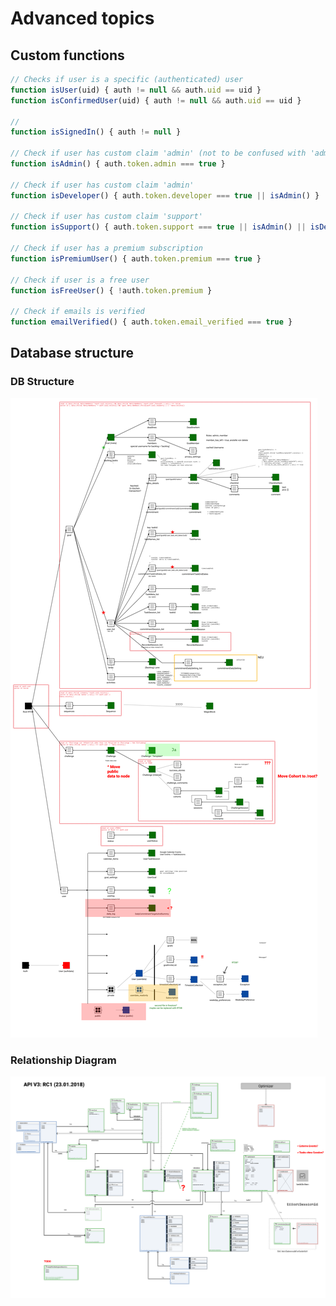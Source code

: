 # Advanced topics

## Custom functions

```js
// Checks if user is a specific (authenticated) user
function isUser(uid) { auth != null && auth.uid == uid }
function isConfirmedUser(uid) { auth != null && auth.uid == uid }

//
function isSignedIn() { auth != null }

// Check if user has custom claim 'admin' (not to be confused with 'admin sdk' access)
function isAdmin() { auth.token.admin === true }

// Check if user has custom claim 'admin'
function isDeveloper() { auth.token.developer === true || isAdmin() }

// Check if user has custom claim 'support'
function isSupport() { auth.token.support === true || isAdmin() || isDeveloper() }

// Check if user has a premium subscription
function isPremiumUser() { auth.token.premium === true }

// Check if user is a free user
function isFreeUser() { !auth.token.premium }

// Check if emails is verified
function emailVerified() { auth.token.email_verified === true }
```

## Database structure

### DB Structure

![db_tree_structure](./img/db_tree_structure.png "Goalpilot DB Structure")

### Relationship Diagram

![db_relationship_diagram](./img/db_relationship_diagram.png "Goalpilot DB Relationship Diagram")
